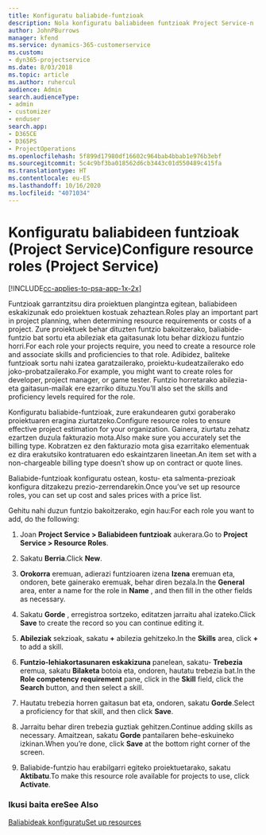 ```yaml
---
title: Konfiguratu baliabide-funtzioak
description: Nola konfiguratu baliabideen funtzioak Project Service-n
author: JohnPBurrows
manager: kfend
ms.service: dynamics-365-customerservice
ms.custom:
- dyn365-projectservice
ms.date: 8/03/2018
ms.topic: article
ms.author: ruhercul
audience: Admin
search.audienceType:
- admin
- customizer
- enduser
search.app:
- D365CE
- D365PS
- ProjectOperations
ms.openlocfilehash: 5f899d17980df16602c964bab4bbab1e976b3ebf
ms.sourcegitcommit: 5c4c9bf3ba018562d6cb3443c01d550489c415fa
ms.translationtype: HT
ms.contentlocale: eu-ES
ms.lasthandoff: 10/16/2020
ms.locfileid: "4071034"
---
```

# <a name="configure-resource-roles-project-service"></a><span data-ttu-id="c8652-103">Konfiguratu baliabideen funtzioak (Project Service)</span><span class="sxs-lookup"><span data-stu-id="c8652-103">Configure resource roles (Project Service)</span></span>

[!INCLUDE[cc-applies-to-psa-app-1x-2x](../includes/cc-applies-to-psa-app-1x-2x.md)]

<span data-ttu-id="c8652-104">Funtzioak garrantzitsu dira proiektuen plangintza egitean, baliabideen eskakizunak edo proiektuen kostuak zehaztean.</span><span class="sxs-lookup"><span data-stu-id="c8652-104">Roles play an important part in project planning, when determining resource requirements or costs of a project.</span></span> <span data-ttu-id="c8652-105">Zure proiektuek behar dituzten funtzio bakoitzerako, baliabide-funtzio bat sortu eta abileziak eta gaitasunak lotu behar dizkiozu funtzio horri.</span><span class="sxs-lookup"><span data-stu-id="c8652-105">For each role your projects require, you need to create a resource role and associate skills and proficiencies to that role.</span></span> <span data-ttu-id="c8652-106">Adibidez, baliteke funtzioak sortu nahi izatea garatzailerako, proiektu-kudeatzailerako edo joko-probatzailerako.</span><span class="sxs-lookup"><span data-stu-id="c8652-106">For example, you might want to create roles for developer, project manager, or game tester.</span></span> <span data-ttu-id="c8652-107">Funtzio horretarako abilezia- eta gaitasun-mailak ere ezarriko dituzu.</span><span class="sxs-lookup"><span data-stu-id="c8652-107">You’ll also set the skills and proficiency levels required for the role.</span></span>  
  
 <span data-ttu-id="c8652-108">Konfiguratu baliabide-funtzioak, zure erakundearen gutxi goraberako proiektuaren eragina ziurtatzeko.</span><span class="sxs-lookup"><span data-stu-id="c8652-108">Configure resource roles to ensure effective project estimation for your organization.</span></span>  <span data-ttu-id="c8652-109">Gainera, ziurtatu zehatz ezartzen duzula fakturazio mota.</span><span class="sxs-lookup"><span data-stu-id="c8652-109">Also make sure you accurately set the billing type.</span></span> <span data-ttu-id="c8652-110">Kobratzen ez den fakturazio mota gisa ezarritako elementuak ez dira erakutsiko kontratuaren edo eskaintzaren lineetan.</span><span class="sxs-lookup"><span data-stu-id="c8652-110">An item set with a non-chargeable billing type doesn’t show up on contract or quote lines.</span></span>  
  
 <span data-ttu-id="c8652-111">Baliabide-funtzioak konfiguratu ostean, kostu- eta salmenta-prezioak konfigura ditzakezu prezio-zerrendarekin.</span><span class="sxs-lookup"><span data-stu-id="c8652-111">Once you’ve set up resource roles, you can set up cost and sales prices with a price list.</span></span>  
  
 <span data-ttu-id="c8652-112">Gehitu nahi duzun funtzio bakoitzerako, egin hau:</span><span class="sxs-lookup"><span data-stu-id="c8652-112">For each role you want to add, do the following:</span></span>  
  
1.  <span data-ttu-id="c8652-113">Joan **Project Service > Baliabideen funtzioak** aukerara.</span><span class="sxs-lookup"><span data-stu-id="c8652-113">Go to **Project Service > Resource Roles**.</span></span>  
  
2.  <span data-ttu-id="c8652-114">Sakatu **Berria**.</span><span class="sxs-lookup"><span data-stu-id="c8652-114">Click **New**.</span></span>  
  
3.  <span data-ttu-id="c8652-115">**Orokorra** eremuan, adierazi funtzioaren izena **Izena** eremuan eta, ondoren, bete gainerako eremuak, behar diren bezala.</span><span class="sxs-lookup"><span data-stu-id="c8652-115">In the **General** area, enter a name for the role in **Name** , and then fill in the other fields as necessary.</span></span>  
  
4.  <span data-ttu-id="c8652-116">Sakatu **Gorde** , erregistroa sortzeko, editatzen jarraitu ahal izateko.</span><span class="sxs-lookup"><span data-stu-id="c8652-116">Click **Save** to create the record so you can continue editing it.</span></span>  
  
5.  <span data-ttu-id="c8652-117">**Abileziak** sekzioak, sakatu **+** abilezia gehitzeko.</span><span class="sxs-lookup"><span data-stu-id="c8652-117">In the **Skills** area, click **+** to add a skill.</span></span>  
  
6.  <span data-ttu-id="c8652-118">**Funtzio-lehiakortasunaren eskakizuna** panelean, sakatu- **Trebezia** eremua, sakatu  **Bilaketa** botoia eta, ondoren, hautatu trebezia bat.</span><span class="sxs-lookup"><span data-stu-id="c8652-118">In the **Role competency requirement** pane, click in the **Skill** field, click the **Search** button, and then select a skill.</span></span>  
  
7.  <span data-ttu-id="c8652-119">Hautatu trebezia horren gaitasun bat eta, ondoren, sakatu **Gorde**.</span><span class="sxs-lookup"><span data-stu-id="c8652-119">Select a proficiency for that skill, and then click **Save**.</span></span>  
  
8.  <span data-ttu-id="c8652-120">Jarraitu behar diren trebezia guztiak gehitzen.</span><span class="sxs-lookup"><span data-stu-id="c8652-120">Continue adding skills as necessary.</span></span> <span data-ttu-id="c8652-121">Amaitzean, sakatu **Gorde** pantailaren behe-eskuineko izkinan.</span><span class="sxs-lookup"><span data-stu-id="c8652-121">When you’re done, click **Save** at the bottom right corner of the screen.</span></span>  
  
9. <span data-ttu-id="c8652-122">Baliabide-funtzio hau erabilgarri egiteko proiektuetarako, sakatu **Aktibatu**.</span><span class="sxs-lookup"><span data-stu-id="c8652-122">To make this resource role available for projects to use, click **Activate**.</span></span>  
  
### <a name="see-also"></a><span data-ttu-id="c8652-123">Ikusi baita ere</span><span class="sxs-lookup"><span data-stu-id="c8652-123">See Also</span></span>  
 [<span data-ttu-id="c8652-124">Baliabideak konfiguratu</span><span class="sxs-lookup"><span data-stu-id="c8652-124">Set up resources</span></span>](../psa/set-up-resources.md)
